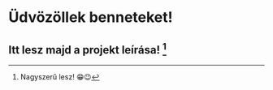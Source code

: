 # Üdvözöllek benneteket! 

## Itt lesz majd a projekt leírása! [^1]

[^1]: Nagyszerű lesz! :grin::wink: